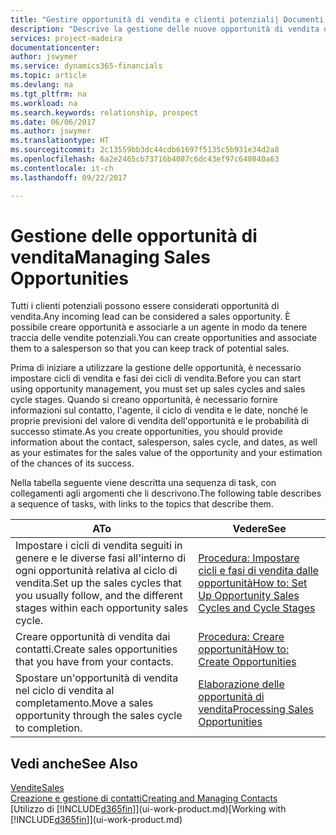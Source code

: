 ```yaml
---
title: "Gestire opportunità di vendita e clienti potenziali| Documenti Microsoft"
description: "Descrive la gestione delle nuove opportunità di vendita o dei clienti potenziali in Financials e l'associazione dell'opportunità con un agente per tenere traccia delle vendite potenziali."
services: project-madeira
documentationcenter: 
author: jswymer
ms.service: dynamics365-financials
ms.topic: article
ms.devlang: na
ms.tgt_pltfrm: na
ms.workload: na
ms.search.keywords: relationship, prospect
ms.date: 06/06/2017
ms.author: jswymer
ms.translationtype: HT
ms.sourcegitcommit: 2c13559bb3dc44cdb61697f5135c5b931e34d2a8
ms.openlocfilehash: 6a2e2465cb73716b4087c6dc43ef97c640840a63
ms.contentlocale: it-ch
ms.lasthandoff: 09/22/2017

---
```

# <a name="managing-sales-opportunities"></a><span data-ttu-id="7e0f6-103">Gestione delle opportunità di vendita</span><span class="sxs-lookup"><span data-stu-id="7e0f6-103">Managing Sales Opportunities</span></span>
<span data-ttu-id="7e0f6-104">Tutti i clienti potenziali possono essere considerati opportunità di vendita.</span><span class="sxs-lookup"><span data-stu-id="7e0f6-104">Any incoming lead can be considered a sales opportunity.</span></span> <span data-ttu-id="7e0f6-105">È possibile creare opportunità e associarle a un agente in modo da tenere traccia delle vendite potenziali.</span><span class="sxs-lookup"><span data-stu-id="7e0f6-105">You can create opportunities and associate them to a salesperson so that you can keep track of potential sales.</span></span>

<span data-ttu-id="7e0f6-106">Prima di iniziare a utilizzare la gestione delle opportunità, è necessario impostare cicli di vendita e fasi dei cicli di vendita.</span><span class="sxs-lookup"><span data-stu-id="7e0f6-106">Before you can start using opportunity management, you must set up sales cycles and sales cycle stages.</span></span> <span data-ttu-id="7e0f6-107">Quando si creano opportunità, è necessario fornire informazioni sul contatto, l'agente, il ciclo di vendita e le date, nonché le proprie previsioni del valore di vendita dell'opportunità e le probabilità di successo stimate.</span><span class="sxs-lookup"><span data-stu-id="7e0f6-107">As you create opportunities, you should provide information about the contact, salesperson, sales cycle, and dates, as well as your estimates for the sales value of the opportunity and your estimation of the chances of its success.</span></span>

<span data-ttu-id="7e0f6-108">Nella tabella seguente viene descritta una sequenza di task, con collegamenti agli argomenti che li descrivono.</span><span class="sxs-lookup"><span data-stu-id="7e0f6-108">The following table describes a sequence of tasks, with links to the topics that describe them.</span></span> 

| <span data-ttu-id="7e0f6-109">A</span><span class="sxs-lookup"><span data-stu-id="7e0f6-109">To</span></span> | <span data-ttu-id="7e0f6-110">Vedere</span><span class="sxs-lookup"><span data-stu-id="7e0f6-110">See</span></span> |
| --- | --- |
| <span data-ttu-id="7e0f6-111">Impostare i cicli di vendita seguiti in genere e le diverse fasi all'interno di ogni opportunità relativa al ciclo di vendita.</span><span class="sxs-lookup"><span data-stu-id="7e0f6-111">Set up the sales cycles that you usually follow, and the different stages within each opportunity sales cycle.</span></span> |[<span data-ttu-id="7e0f6-112">Procedura: Impostare cicli e fasi di vendita dalle opportunità</span><span class="sxs-lookup"><span data-stu-id="7e0f6-112">How to: Set Up Opportunity Sales Cycles and Cycle Stages</span></span>](marketing-how-setup-opportunity-sales-cycles-stages.md) |
| <span data-ttu-id="7e0f6-113">Creare opportunità di vendita dai contatti.</span><span class="sxs-lookup"><span data-stu-id="7e0f6-113">Create sales opportunities that you have from your contacts.</span></span> |[<span data-ttu-id="7e0f6-114">Procedura: Creare opportunità</span><span class="sxs-lookup"><span data-stu-id="7e0f6-114">How to: Create Opportunities</span></span>](marketing-how-create-opportunities.md) |
| <span data-ttu-id="7e0f6-115">Spostare un'opportunità di vendita nel ciclo di vendita al completamento.</span><span class="sxs-lookup"><span data-stu-id="7e0f6-115">Move a sales opportunity through the sales cycle to completion.</span></span> |[<span data-ttu-id="7e0f6-116">Elaborazione delle opportunità di vendita</span><span class="sxs-lookup"><span data-stu-id="7e0f6-116">Processing Sales Opportunities</span></span>](marketing-processing-sales-opportunities.md) |

## <a name="see-also"></a><span data-ttu-id="7e0f6-117">Vedi anche</span><span class="sxs-lookup"><span data-stu-id="7e0f6-117">See Also</span></span>
[<span data-ttu-id="7e0f6-118">Vendite</span><span class="sxs-lookup"><span data-stu-id="7e0f6-118">Sales</span></span>](sales-manage-sales.md)  
[<span data-ttu-id="7e0f6-119">Creazione e gestione di contatti</span><span class="sxs-lookup"><span data-stu-id="7e0f6-119">Creating and Managing Contacts</span></span>](marketing-contacts.md)  
<span data-ttu-id="7e0f6-120">[Utilizzo di [!INCLUDE[d365fin](includes/d365fin_md.md)]](ui-work-product.md)</span><span class="sxs-lookup"><span data-stu-id="7e0f6-120">[Working with [!INCLUDE[d365fin](includes/d365fin_md.md)]](ui-work-product.md)</span></span>

